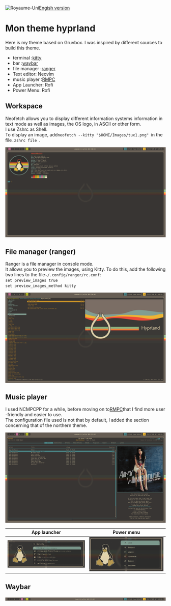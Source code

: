 <img
  src="https://flagcdn.com/20x15/gb.png"
  srcset="https://flagcdn.com/40x30/gb.png 2x,
    https://flagcdn.com/60x45/gb.png 3x"
  width="20"
  height="15"
  alt="Royaume-Uni">[Engish version](https://github.com/sesuko023/dotfiles/blob/main/README.md)

# Mon theme hyprland

Here is my theme based on Gruvbox.
I was inspired by different sources to build this theme.

-   terminal :[kitty](#workspace)
-   bar :[waybar](#waybar)
-   file manager :[ranger](#file-manager-ranger)
-   Text editor: Neovim
-   music player :[RMPC](#music-player)
-   App Launcher: Rofi
-   Power Menu: Rofi

## Workspace

Neofetch allows you to display different information systems information in text mode as well as images, the OS logo, in ASCII or other form.  
I use Zshrc as Shell.  
To display an image, add`neofetch --kitty "$HOME/Images/tux1.png" `in the file`.zshrc file `.

<img src="https://raw.githubusercontent.com/sesuko023/dotfiles/refs/heads/main/Images/hyprland_terminal.png" alt="Bureau">

## File manager (ranger)

Ranger is a file manager in console mode.  
It allows you to preview the images, using Kitty. To do this, add the following two lines to the file`~/.config/ranger/rc.conf`:  
`set preview_images true`  
`set preview_images_method kitty`

<img src="https://raw.githubusercontent.com/sesuko023/dotfiles/refs/heads/main/Images/ranger_preview.png" alt="ranger">

## Music player

I used NCMPCPP for a while, before moving on to[RMPC](https://mierak.github.io/rmpc/)that I find more user -friendly and easier to use.  
The configuration file used is not that by default, I added the section concerning that of the northern theme.

<img src="https://raw.githubusercontent.com/sesuko023/dotfiles/refs/heads/main/Images/rmpc_player_preview.png" alt="rmpc">

| App launcher                                                                                                                             | Power menu                                                                                                                                      |
| ---------------------------------------------------------------------------------------------------------------------------------------- | ----------------------------------------------------------------------------------------------------------------------------------------------- |
| <img src="https://raw.githubusercontent.com/sesuko023/dotfiles/refs/heads/main/Images/rofi_app_preview.png" alt="rofi menu" width="500"> | <img src="https://raw.githubusercontent.com/sesuko023/dotfiles/refs/heads/main/Images/rofi_power_menu_preview.png" alt="rofi menu" width="500"> |

## Waybar

![alt text](https://github.com/sesuko023/dotfiles/blob/main/Images/waybar.jpg "Preview waybar")
